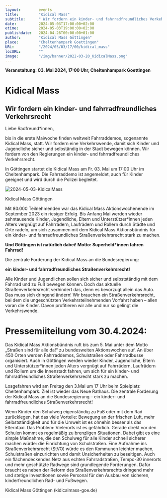 ```yaml
---
layout:        events
title:         "Kidical Mass"
subtitle:      " Wir fordern ein kinder- und fahrradfreundliches Verkehrsrecht"
date:          2024-05-03T17:00:00+02:00
etime:         2024-05-03T19:00:00+02:00
publishdate:   2024-04-26T00:00:00+01:00
author:        "Kidical Mass Göttingen"
place:         "Cheltenhampark Goettingen"
URL:           "/2024/05/03/17/00/kidical_mass"
locURL:        ""
image:         "/img/banner/2022-03-20_KidicalMass.png"
---
```


**Veranstaltung: 03. Mai 2024, 17:00 Uhr, Cheltenhampark Goettingen**

Kidical Mass
===========

 Wir fordern ein kinder- und fahrradfreundliches Verkehrsrecht
-----------

Liebe Radfreund*innen,

bis in die erste Maiwoche finden weltweit Fahrraddemos, sogenannte Kidical Mass, statt. Wir fordern eine Verkehrswende, damit sich Kinder und Jugendliche sicher und selbständig in der Stadt bewegen können. Wir fordern von den Regierungen ein kinder- und fahrradfreundliches Verkehrsrecht.

In Göttingen startet die Kidical Mass am Fr. 03. Mai um 17:00 Uhr im Cheltenhampark. Die Fahrraddemo ist angemeldet, auch für Kinder geeignet und wird durch die Polizei begleitet. 

![2024-05-03-KidicalMass](/img/event/2024-05-03-KidicalMass.png)

Kidical Mass Göttingen

Mit 80.000 Teilnehmenden war das Kidical Mass Aktionswochenende im September 2023 ein riesiger Erfolg. Bis Anfang Mai werden wieder zehntausende Kinder, Jugendliche, Eltern und Unterstützer*innen jeden Alters vergnügt auf Fahrrädern, Laufrädern und Rollern durch Städte und Orte radeln, um sich zusammen mit dem Kidical Mass Aktionsbündnis für ein kinder- und fahrradfreundliches Straßenverkehrsrecht stark zu machen.

**Und Göttingen ist natürlich dabei! Motto: Superheld*innen fahren Fahrrad!**

Die zentrale Forderung der Kidical Mass an die Bundesregierung:

**ein kinder- und fahrradfreundliches Straßenverkehrsrecht!**

Alle Kinder und Jugendlichen sollen sich sicher und selbstständig mit dem Fahrrad und zu Fuß bewegen können. Doch das aktuelle Straßenverkehrsrecht verhindert das, denn es bevorzugt allein das Auto. Das muss sich dringend ändern! Wir brauchen ein Straßenverkehrsrecht, bei dem die ungeschützten Verkehrsteilnehmenden Vorfahrt haben – allen voran die Kinder. Davon profitieren wir alle und nur so gelingt die Verkehrswende.

# Pressemiiteilung vom 30.4.2024:
Das Kidical Mass Aktionsbündnis ruft bis zum 5. Mai unter dem Motto „Straßen sind für
alle da!“ zu bundesweiten Aktionswochen auf. An über 450 Orten werden Fahrraddemos,
Schulstraßen oder Fahrradbusse organisiert. Auch in Göttingen werden wieder Kinder,
Jugendliche, Eltern und Unterstützer*innen jeden Alters vergnügt auf Fahrrädern,
Laufrädern und Rollern um die Innenstadt fahren, um sich für ein kinder- und
fahrradfreundliches Straßenverkehrsrecht stark zu machen.

Losgefahren wird am Freitag den 3.Mai um 17 Uhr beim Spielplatz
Cheltenhampark. Ziel ist wieder das Neue Rathaus.
Die zentrale Forderung der Kidical Mass an die Bundesregierung – ein
kinder- und fahrradfreundliches Straßenverkehrsrecht!

Wenn Kinder den Schulweg eigenständig zu Fuß oder mit dem Rad
zurücklegen, hat das viele Vorteile: Bewegung an der frischen Luft, mehr
Selbstständigkeit und für die Umwelt ist es ohnehin besser als das
Elterntaxi. Das Problem: Vielerorts ist es gefährlich. Gerade direkt vor den
Schulen kommt es regelmäßig zu brenzligen Situationen. Dabei gibt es
eine simple Maßnahme, die den Schulweg für alle Kinder schnell sicherer
machen würde: die Einrichtung von Schulstraßen. Eine Aufnahme ins
Straßenverkehrsrecht (StVO) würde es den Kommunen leichter machen,
Schulstraßen einzurichten und damit Unsicherheiten zu beseitigen. Auch
ein flächendeckendes Netz aus echten Fahrradstraßen, Tempo-30 innerorts
und mehr geschützte Radwege sind grundlegende Forderungen. Dafür
braucht es neben der Reform des Straßenverkehrsrechts dringend mehr
und stetige Investitionen sowie Personal für den Ausbau von sicheren,
kinderfreundlichen Rad- und Fußwegen.

Kidical Mass Göttingen (kidicalmass-goe.de)


